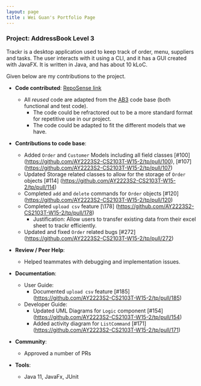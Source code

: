 ```yaml
---
layout: page
title : Wei Guan's Portfolio Page
---
```


### Project: AddressBook Level 3

Trackr is a desktop application used to keep track of order, menu, suppliers and tasks. The user interacts with it using a CLI, and it has a GUI created with JavaFX. It is written in Java, and has about 10 kLoC.

Given below are my contributions to the project.

* **Code contributed**: [RepoSense link](https://nus-cs2103-ay2223s2.github.io/tp-dashboard/?search=chognweiguan&breakdown=true)
  * All _reused_ code are adapted from the [AB3](https://github.com/nus-cs2103-AY2223S2/tp) code base (both functional and test code).
    * The code could be refractored out to be a more standard format for repetitive use in our project.
    * The code could be adapted to fit the different models that we have.

* **Contributions to code base**:
  * Added `Order` and `Customer` Models including all field classes [\#100] (https://github.com/AY2223S2-CS2103T-W15-2/tp/pull/100), [#107] (https://github.com/AY2223S2-CS2103T-W15-2/tp/pull/107)
  * Updated Storage related classes to allow for the storage of `Order` objects [\#114] (https://github.com/AY2223S2-CS2103T-W15-2/tp/pull/114)
  * Completed `add` and `delete` commands for `Order` objects [#120] (https://github.com/AY2223S2-CS2103T-W15-2/tp/pull/120)
  * Completed `upload csv` feature [\178] (https://github.com/AY2223S2-CS2103T-W15-2/tp/pull/178)
    * Justification: Allow users to transfer existing data from their excel sheet to trackr efficiently.
  * Updated and fixed `Order` related bugs [#272] (https://github.com/AY2223S2-CS2103T-W15-2/tp/pull/272)

* **Review / Peer Help**:
  * Helped teammates with debugging and implementation issues.

* **Documentation**:
  * User Guide:
    * Documented `upload csv` feature [#185] (https://github.com/AY2223S2-CS2103T-W15-2/tp/pull/185)
  * Developer Guide:
    * Updated UML Diagrams for `Logic` component [\#154] (https://github.com/AY2223S2-CS2103T-W15-2/tp/pull/154)
    * Added activity diagram for `ListCommand` [\#171] (https://github.com/AY2223S2-CS2103T-W15-2/tp/pull/171)

* **Community**:
  * Approved a number of PRs

* **Tools**:
  * Java 11, JavaFx, JUnit
